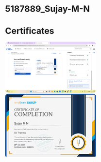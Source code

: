 # 5187889_Sujay-M-N
# Certificates
<img src="SDLC/sdlc 1.png" alt="Sujay Image" style="width:300px; height:auto; border-radius:10px;">
<img src="GIT/git_certificate.pdf" alt="Sujay Image" style="width:300px; height:auto; border-radius:10px;">

